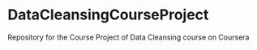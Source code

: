 # DataCleansingCourseProject
Repository for the Course Project of Data Cleansing course on Coursera
